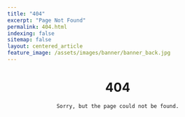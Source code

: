 ```yaml
---
title: "404"
excerpt: "Page Not Found"
permalink: 404.html
indexing: false
sitemap: false
layout: centered_article
feature_image: /assets/images/banner/banner_back.jpg
---
```


<div class="centered central_width" style="text-align: center;">
    <h1>404</h1>

    Sorry, but the page could not be found.
</div>